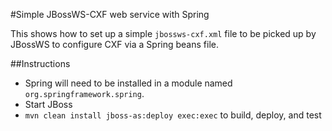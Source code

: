 #Simple JBossWS-CXF web service with Spring

This shows how to set up a simple `jbossws-cxf.xml` file to be picked up by JBossWS to configure CXF via a Spring beans file.  

##Instructions

- Spring will need to be installed in a module named `org.springframework.spring`.
- Start JBoss
- `mvn clean install jboss-as:deploy exec:exec` to build, deploy, and test
